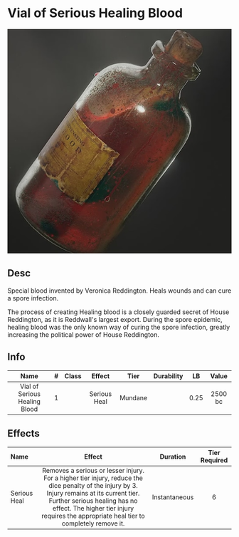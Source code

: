 # Vial of Serious Healing Blood

![Copyright](./../VialOfMinorHealingBlood/VialOfHealingBlood.png)

## Desc

Special blood invented by Veronica Reddington. Heals wounds and can cure a spore infection.

The process of creating Healing blood is a closely guarded secret of House Reddington, as it is Reddwall's largest export. During the spore epidemic, healing blood was the only known way of curing the spore infection, greatly increasing the political power of House Reddington.

## Info

|             Name             | # | Class |    Effect    |  Tier  | Durability |  LB  |  Value  |
| :---------------------------: | :-: | :---: | :----------: | :-----: | :--------: | :--: | :-----: |
| Vial of Serious Healing Blood | 1 |      | Serious Heal | Mundane |            | 0.25 | 2500 bc |

## Effects

| Name         |                                                                                                                                 Effect                                                                                                                                 |   Duration   | Tier Required |
| :----------- | :---------------------------------------------------------------------------------------------------------------------------------------------------------------------------------------------------------------------------------------------------------------------: | :-----------: | :-----------: |
| Serious Heal | Removes a serious or lesser injury. For a higher tier injury, reduce the dice penalty of the injury by 3. Injury remains at its current tier. Further serious healing has no effect. The higher tier injury requires the appropriate heal tier to completely remove it. | Instantaneous |       6       |
